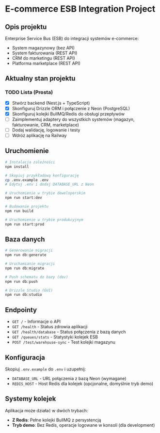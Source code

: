 # E-commerce ESB Integration Project

## Opis projektu

Enterprise Service Bus (ESB) do integracji systemów e-commerce:

- System magazynowy (bez API)
- System fakturowania (REST API)
- CRM do marketingu (REST API)
- Platforma marketplace (REST API)

## Aktualny stan projektu

### TODO Lista (Prosta)

- [x] Stwórz backend (Nest.js + TypeScript)
- [x] Skonfiguruj Drizzle ORM i połączenie z Neon (PostgreSQL)
- [x] Skonfiguruj kolejki BullMQ/Redis do obsługi przepływów
- [ ] Zaimplementuj adaptery do wszystkich systemów (magazyn, fakturowanie, CRM, marketplace)
- [ ] Dodaj walidację, logowanie i testy
- [ ] Wdróż aplikację na Railway

## Uruchomienie

```bash
# Instalacja zależności
npm install

# Skopiuj przykładową konfigurację
cp .env.example .env
# Edytuj .env i dodaj DATABASE_URL z Neon

# Uruchomienie w trybie deweloperskim
npm run start:dev

# Budowanie projektu
npm run build

# Uruchomienie w trybie produkcyjnym
npm run start:prod
```

## Baza danych

```bash
# Generowanie migracji
npm run db:generate

# Uruchamianie migracji
npm run db:migrate

# Push schematu do bazy (dev)
npm run db:push

# Drizzle Studio (GUI)
npm run db:studio
```

## Endpointy

- `GET /` - Informacje o API
- `GET /health` - Status zdrowia aplikacji
- `GET /health/database` - Status połączenia z bazą danych
- `GET /queues/stats` - Statystyki kolejek ESB
- `POST /test/warehouse-sync` - Test kolejki magazynu

## Konfiguracja

Skopiuj `.env.example` do `.env` i uzupełnij:

- `DATABASE_URL` - URL połączenia z bazą Neon (wymagane)
- `REDIS_HOST` - Host Redis dla kolejek (opcjonalne, domyślnie tryb demo)

## Systemy kolejek

Aplikacja może działać w dwóch trybach:

- **Z Redis**: Pełne kolejki BullMQ z persystencją
- **Tryb demo**: Bez Redis, operacje logowane w konsoli (dla development)
